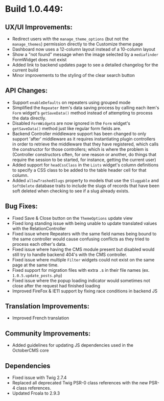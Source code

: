 # Build 1.0.449:

## UX/UI Improvements:
- Redirect users with the `manage_theme_options` (but not the `manage_themes`) permission directly to the Customize theme page
- Dashboard now uses a 12-column layout instead of a 10-column layout
- Show a "not found" message when the image selected by a `mediafinder` FormWidget does not exist
- Added link to backend updates page to see a detailed changelog for the current build
- Minor improvements to the styling of the clear search button

## API Changes:
- Support `enableDefaults` on repeaters using grouped mode
- Simplified the `Repeater` item's data saving process by calling each item's `Form` widget's `getSaveData()` method instead of attempting to process the data directly.
- Disabled `FormWidget`s are now ignored in the `Form` widget's `getSaveData()` method just like regular form fields are.
- Backend Controller middleware support has been changed to only support 'after' middleware as it requires instantiating plugin controllers in order to retrieve the middleware that they have registered, which calls the constructor for those controllers; which is where the problem is (Controller constructors often, for one reason or another, do things that require the session to be started, for instance, getting the current user)
- Added support for `headCssClass` in the `Lists` widget's column definitions to specify a CSS class to be added to the table header cell for that column.
- Added `allowTrashedSlugs` property to models that use the `Sluggable` and `SoftDelete` database traits to include the slugs of records that have been soft deleted when checking to see if a slug already exists.

## Bug Fixes:
- Fixed Save & Close button on the `ThemeOptions` update view
- Fixed long standing issue with being unable to update translated values with the RelationController
- Fixed issue where Repeaters with the same field names being bound to the same controller would cause confusing conflicts as they tried to process each other's data.
- Fixed issue where having the CMS module present but disabled would still try to handle backend 404's with the CMS controller.
- Fixed issue where multiple `Filter` widgets could not exist on the same page at the same time.
- Fixed support for migration files with extra `.`s in their file names (ex. `1.0.5.update_posts.php`)
- Fixed issue where the popup loading indicator would sometimes not close after the request had finished loading
- Improved FireFox & IE11 support by fixing race conditions in backend JS

## Translation Improvements:
- Improved French translation

## Community Improvements:
- Added guidelines for updating JS dependencies used in the OctoberCMS core

## Dependencies
- Fixed issue with Twig 2.7.4
- Replaced all deprecated Twig PSR-0 class references with the new PSR-4 class references.
- Updated Froala to 2.9.3